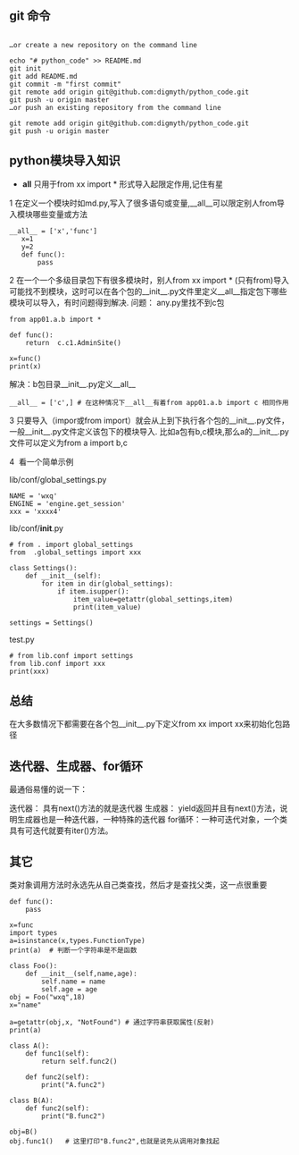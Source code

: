 
## git 命令

```

…or create a new repository on the command line

echo "# python_code" >> README.md
git init
git add README.md
git commit -m "first commit"
git remote add origin git@github.com:digmyth/python_code.git
git push -u origin master
…or push an existing repository from the command line

git remote add origin git@github.com:digmyth/python_code.git
git push -u origin master
```


## python模块导入知识
* __all__ 只用于from xx import * 形式导入起限定作用,记住有星

1 在定义一个模块时如md.py,写入了很多语句或变量,__all__可以限定别人from导入模块哪些变量或方法
 ```
 __all__ = ['x','func']
    x=1
    y=2
    def func():
        pass
```
2 在一个一个多级目录包下有很多模块时，别人from xx import * (只有from)导入可能找不到模块，这时可以在各个包的__init__.py文件里定义__all__指定包下哪些模块可以导入，有时问题得到解决.
问题： any.py里找不到c包
```
from app01.a.b import *

def func():
    return  c.c1.AdminSite()

x=func()
print(x)
```
解决：b包目录__init__.py定义__all__
```
__all__ = ['c',] # 在这种情况下__all__有着from app01.a.b import c 相同作用
```


3 只要导入（impor或from import）就会从上到下执行各个包的__init__.py文件，一般__init__.py文件定义该包下的模块导入. 
比如a包有b,c模块,那么a的__init__.py文件可以定义为from a import b,c

4  看一个简单示例

lib/conf/global_settings.py
```
NAME = 'wxq'
ENGINE = 'engine.get_session'
xxx = 'xxxx4'
```

lib/conf/__init__.py
```
# from . import global_settings
from  .global_settings import xxx

class Settings():
    def __init__(self):
        for item in dir(global_settings):
            if item.isupper():
                item_value=getattr(global_settings,item)
                print(item_value)

settings = Settings()
```

test.py
```
# from lib.conf import settings
from lib.conf import xxx
print(xxx)
```

## 总结
在大多数情况下都需要在各个包__init__.py下定义from xx import xx来初始化包路径

## 迭代器、生成器、for循环

最通俗易懂的说一下：

迭代器： 具有next()方法的就是迭代器
生成器： yield返回并且有next()方法，说明生成器也是一种迭代器，一种特殊的迭代器
for循环：一种可迭代对象，一个类具有可迭代就要有iter()方法。 

## 其它
类对象调用方法时永选先从自己类查找，然后才是查找父类，这一点很重要
```
def func():
    pass

x=func
import types
a=isinstance(x,types.FunctionType)
print(a)  # 判断一个字符串是不是函数
```

```
class Foo():
    def __init__(self,name,age):
        self.name = name
        self.age = age
obj = Foo("wxq",18)
x="name"

a=getattr(obj,x, "NotFound") # 通过字符串获取属性(反射)
print(a)
```

```
class A():
    def func1(self):
        return self.func2()

    def func2(self):
        print("A.func2")

class B(A):
    def func2(self):
        print("B.func2")

obj=B()
obj.func1()   # 这里打印"B.func2",也就是说先从调用对象找起
```
